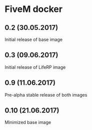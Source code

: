 # FiveM docker

## 0.2 (30.05.2017)
Initial release of base image

## 0.3 (09.06.2017)
Initial release of LifeRP image

## 0.9 (11.06.2017)
Pre-alpha stable release of both images

## 0.10 (21.06.2017)
Minimized base image